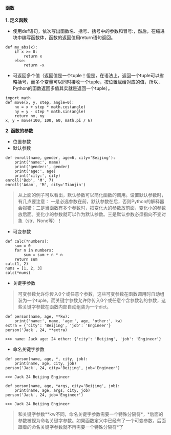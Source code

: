 #### 函数
**1. 定义函数**
- 使用def语句，依次写出函数名、括号、括号中的参数和冒号:，然后，在缩进块中编写函数体，函数的返回值用return语句返回。
```
def my_abs(x):
    if x >= 0:
        return x
    else:
        return -x
```
- 可返回多个值（返回值是一个tuple！但是，在语法上，返回一个tuple可以省略括号，而多个变量可以同时接收一个tuple，按位置赋给对应的值，所以，Python的函数返回多值其实就是返回一个tuple）。
```
import math
def move(x, y, step, angle=0):
    nx = x + step * math.cos(angle)
    ny = y - step * math.sin(angle)
    return nx, ny
x, y = move(100, 100, 60, math.pi / 6)
```
**2. 函数的参数**
- 位置参数
- 默认参数
```
def enroll(name, gender, age=6, city='Beijing'):
    print('name:', name)
    print('gender:', gender)
    print('age:', age)
    print('city:', city)
enroll('Bob', 'M', 7)
enroll('Adam', 'M', city='Tianjin')
```
> 从上面的例子可以看出，默认参数可以简化函数的调用。设置默认参数时，有几点要注意：
一是必选参数在前，默认参数在后，否则Python的解释器会报错；二是当函数有多个参数时，把变化大的参数放前面，变化小的参数放后面。变化小的参数就可以作为默认参数。三是默认参数必须指向不变对象（str、None等）！
- 可变参数
```
def calc(*numbers):
    sum = 0
    for n in numbers:
        sum = sum + n * n
    return sum
calc(1, 2)
nums = [1, 2, 3]
calc(*nums)
```
- 关键字参数
> 可变参数允许你传入0个或任意个参数，这些可变参数在函数调用时自动组装为一个tuple。而关键字参数允许你传入0个或任意个含参数名的参数，这些关键字参数在函数内部自动组装为一个dict。
```
def person(name, age, **kw):
    print('name:', name, 'age:', age, 'other:', kw)
extra = {'city': 'Beijing', 'job': 'Engineer'}
person('Jack', 24, **extra)

>>> name: Jack age: 24 other: {'city': 'Beijing', 'job': 'Engineer'}
```
- 命名关键字参数
```
def person(name, age, *, city, job):
    print(name, age, city, job)
person('Jack', 24, city='Beijing', job='Engineer')

>>> Jack 24 Beijing Engineer

def person(name, age, *args, city='Beijing', job):
    print(name, age, args, city, job)
person('Jack', 24, job='Engineer')

>>> Jack 24 Beijing Engineer
```
> 和关键字参数\*\*kw不同，命名关键字参数需要一个特殊分隔符\*，\*后面的参数被视为命名关键字参数。如果函数定义中已经有了一个可变参数，后面跟着的命名关键字参数就不再需要一个特殊分隔符\*了






